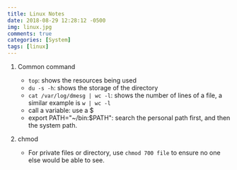 ```yaml
---
title: Linux Notes
date: 2018-08-29 12:28:12 -0500
img: linux.jpg
comments: true
categories: [System]
tags: [linux]
---
```


1. Common command

    - `top`: shows the resources being used
    - `du -s -h`: shows the storage of the directory
    - `cat /var/log/dmesg | wc -l`: shows the number of lines of a file, a similar example is `w | wc -l`
    - call a variable: use a $
    - export PATH="~/bin:$PATH": search the personal path first, and then the system path.

2. chmod
    - For private files or directory, use `chmod 700 file` to ensure no one else would be able to see.

